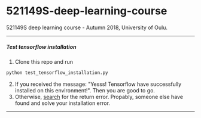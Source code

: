 # 521149S-deep-learning-course
521149S deep learning course - Autumn 2018, University of Oulu.

***

##### Test tensorflow installation
1. Clone this repo and run 
```bash 
python test_tensorflow_installation.py 
```  
2. If you received the message: "Yesss! Tensorflow have successfully installed on this environment!". Then you are good to go. 
3. Otherwise, [search](https://www.google.com/) for the return error. Propably, someone else have found and solve your installation error.

***
